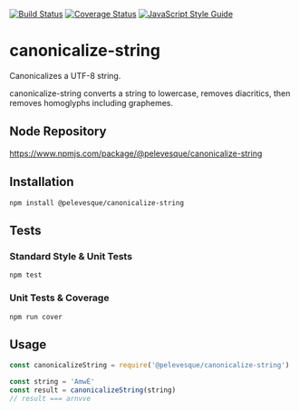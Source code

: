 [![Build Status](https://travis-ci.org/pelevesque/canonicalize-string.svg?branch=master)](https://travis-ci.org/pelevesque/canonicalize-string)
[![Coverage Status](https://coveralls.io/repos/github/pelevesque/canonicalize-string/badge.svg?branch=master)](https://coveralls.io/github/pelevesque/canonicalize-string?branch=master)
[![JavaScript Style Guide](https://img.shields.io/badge/code_style-standard-brightgreen.svg)](https://standardjs.com)

# canonicalize-string

Canonicalizes a UTF-8 string.

canonicalize-string converts a string to lowercase, removes diacritics, then
removes homoglyphs including graphemes.

## Node Repository

https://www.npmjs.com/package/@pelevesque/canonicalize-string

## Installation

`npm install @pelevesque/canonicalize-string`

## Tests

### Standard Style & Unit Tests

`npm test`

### Unit Tests & Coverage

`npm run cover`

## Usage

```js
const canonicalizeString = require('@pelevesque/canonicalize-string')
```

```js
const string = 'AmwÉ'
const result = canonicalizeString(string)
// result === arnvve
```
